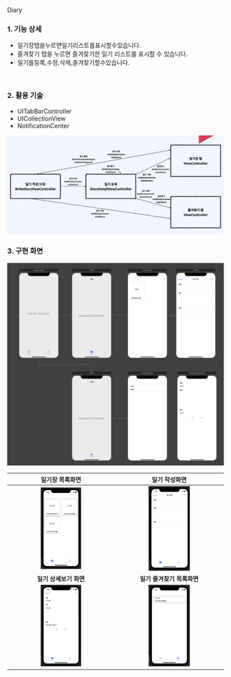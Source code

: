 Diary

### 1. 기능 상세

- 일기장탭을누르면일기리스트를표시할수있습니다.
- 즐겨찾기 탭을 누르면 즐겨찾기한 일기 리스트를 표시할 수 있습니다.
- 일기를등록,수정,삭제,즐겨찾기할수있습니다.

​    

### 2. 활용 기술

- UITabBarController
- UICollectionView
- NotificationCenter

![](./images/Diary_01.png)



### 3. 구현 화면

<img src="./images/Diary_06.png"/>

|                일기장 목록화면                |                  일기 작성화면                  |
| :-------------------------------------------: | :---------------------------------------------: |
| <img src="./images/Diary_02.png" width="40%"> |  <img src="./images/Diary_03.png" width="40%">  |
|            **일기 상세보기 화면**             |           **일기 즐겨찾기 목록화면**            |
| <img src="./images/Diary_04.png" width="40%"> | <img src="./images/Diary_05.png" width="40%" /> |

